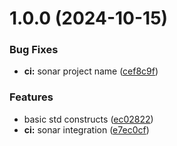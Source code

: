 # 1.0.0 (2024-10-15)


### Bug Fixes

* **ci:** sonar project name ([cef8c9f](https://github.com/domaincrafters/ddd_deno_std/commit/cef8c9f00bb39ffe5c9085b3b78b35bf8ffe4e3c))


### Features

* basic std constructs ([ec02822](https://github.com/domaincrafters/ddd_deno_std/commit/ec02822df9a13cefb2b1d449596df7bd740c95be))
* **ci:** sonar integration ([e7ec0cf](https://github.com/domaincrafters/ddd_deno_std/commit/e7ec0cf218157cfd6363defdbfacc7592635c580))
